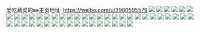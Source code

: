 爱吃蔬菜的aa主页地址: https://weibo.com/u/3980595579 
![](https://wx4.sinaimg.cn/mw2000/ed43117bgy1h8tz5owtbsj21410u0n3g.jpg) 
![](https://wx4.sinaimg.cn/mw2000/ed43117bgy1h8tz5nc974j20u011i10v.jpg) 
![](https://wx4.sinaimg.cn/mw2000/ed43117bgy1h8tz5o8k5dj20u011igtu.jpg) 
![](https://wx4.sinaimg.cn/mw2000/ed43117bgy1h8tz5sgt6zj20u01407bu.jpg) 
![](https://wx4.sinaimg.cn/mw2000/ed43117bgy1h8tz5ppkmcj20u011idou.jpg) 
![](https://wx4.sinaimg.cn/mw2000/ed43117bgy1h8tz5tcg9vj20u0140aks.jpg) 
![](https://wx4.sinaimg.cn/mw2000/ed43117bgy1h8tz5rl1unj20u00u0dlh.jpg) 
![](https://wx4.sinaimg.cn/mw2000/ed43117bgy1h8tz5qcibej20u00u0q8r.jpg) 
![](https://wx4.sinaimg.cn/mw2000/ed43117bgy1h8tz5qze66j20u014eaf7.jpg) 
![](https://wx4.sinaimg.cn/mw2000/ed43117bgy1h8jrmeaqinj22c0340b2a.jpg) 
![](https://wx4.sinaimg.cn/mw2000/ed43117bgy1h8jrm96ombj22c0340b2a.jpg) 
![](https://wx4.sinaimg.cn/mw2000/ed43117bgy1h8jrmd0qcoj22c0340qv7.jpg) 
![](https://wx4.sinaimg.cn/mw2000/ed43117bgy1h8jrmgezx3j22c03407wi.jpg) 
![](https://wx4.sinaimg.cn/mw2000/ed43117bgy1h8jrmfd50gj22c03407wi.jpg) 
![](https://wx4.sinaimg.cn/mw2000/ed43117bgy1h8jrm7vtxfj22c0340hdv.jpg) 
![](https://wx4.sinaimg.cn/mw2000/ed43117bgy1h7btq880tmj216o1kwhdt.jpg) 
![](https://wx4.sinaimg.cn/mw2000/ed43117bgy1h7btpwjze6j22c0340npd.jpg) 
![](https://wx4.sinaimg.cn/mw2000/ed43117bgy1h7btqc0244j216o1kwnpd.jpg) 
![](https://wx4.sinaimg.cn/mw2000/ed43117bgy1h7btpxj8uwj22c0340u0x.jpg) 
![](https://wx4.sinaimg.cn/mw2000/ed43117bgy1h7btq8y8gsj21o029rqv5.jpg) 
![](https://wx4.sinaimg.cn/mw2000/ed43117bgy1h7btq1at8qj22c0340drk.jpg) 
![](https://wx4.sinaimg.cn/mw2000/ed43117bgy1h7btqcuww6j216o1kwtuw.jpg) 
![](https://wx4.sinaimg.cn/mw2000/ed43117bgy1h7btq6cgnqj22c0340hdw.jpg) 
![](https://wx4.sinaimg.cn/mw2000/ed43117bgy1h7btqgp3jcj21o0281zzi.jpg) 
![](https://wx4.sinaimg.cn/mw2000/ed43117bgy1h3ms5o02huj23402c04qs.jpg) 
![](https://wx4.sinaimg.cn/mw2000/ed43117bgy1h3ms7sw33lj22802yoe84.jpg) 
![](https://wx4.sinaimg.cn/mw2000/ed43117bgy1h3ms6aw0z7j23402c0qv7.jpg) 
![](https://wx4.sinaimg.cn/mw2000/ed43117bgy1h3ms7730vej22802you0z.jpg) 
![](https://wx4.sinaimg.cn/mw2000/ed43117bgy1h3ms4mzfrij20zo1b2tjr.jpg) 
![](https://wx4.sinaimg.cn/mw2000/ed43117bgy1h3ms7cii4nj21o0280hdu.jpg) 
![](https://wx4.sinaimg.cn/mw2000/ed43117bgy1h3ms6osy41j23402c0x6q.jpg) 
![](https://wx4.sinaimg.cn/mw2000/ed43117bgy1h3ms4u3g81j21sz2iykjm.jpg) 
![](https://wx4.sinaimg.cn/mw2000/ed43117bgy1h3ms6ysxw9j23402c0x6p.jpg) 
![](https://wx4.sinaimg.cn/mw2000/ed43117bgy1h3lmnx1qzcj227n2schdv.jpg) 
![](https://wx4.sinaimg.cn/mw2000/ed43117bgy1h3lmo4i9ezj22812yob2c.jpg) 
![](https://wx4.sinaimg.cn/mw2000/ed43117bgy1h3lmkuexvsj22by30lhdw.jpg) 
![](https://wx4.sinaimg.cn/mw2000/ed43117bgy1h3lmky8stuj21400u2n6e.jpg) 
![](https://wx4.sinaimg.cn/mw2000/ed43117bgy1h3lml4qcppj21400u1alh.jpg) 
![](https://wx4.sinaimg.cn/mw2000/ed43117bgy1h3lmnpk7icj222o340x6q.jpg) 
![](https://wx4.sinaimg.cn/mw2000/ed43117bgy1h3lmnyedilj20nm0da0ve.jpg) 
![](https://wx4.sinaimg.cn/mw2000/ed43117bgy1h3lmnzwhgzj20nm0dajui.jpg) 
![](https://wx4.sinaimg.cn/mw2000/ed43117bgy1h3lmo866m0j21900u0qhi.jpg) 
![](https://wx4.sinaimg.cn/mw2000/ed43117bgy1h2bvnzefn2j22122rdb29.jpg) 
![](https://wx4.sinaimg.cn/mw2000/ed43117bgy1h2bvo6v8kij222a2vnhdt.jpg) 
![](https://wx4.sinaimg.cn/mw2000/ed43117bgy1h2bvoz8rycj22c036q1ky.jpg) 
![](https://wx4.sinaimg.cn/mw2000/ed43117bgy1h2bvolfkqoj229e340qv5.jpg) 
![](https://wx4.sinaimg.cn/mw2000/ed43117bgy1h2bvofl1waj228s340npd.jpg) 
![](https://wx4.sinaimg.cn/mw2000/ed43117bgy1h2bvpimjwkj22c036q4qr.jpg) 
